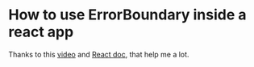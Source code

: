 # How to use ErrorBoundary inside a react app

Thanks to this [video](https://www.youtube.com/watch?v=_FuDMEgIy7I) and [React doc](https://react.dev/reference/react/Component#catching-rendering-errors-with-an-error-boundary), that help me a lot.


